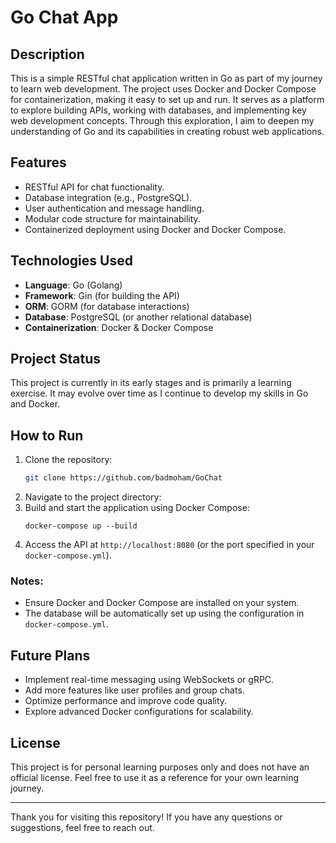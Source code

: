 # Go Chat App

## Description
This is a simple RESTful chat application written in Go as part of my journey to learn web development. The project uses Docker and Docker Compose for containerization, making it easy to set up and run. It serves as a platform to explore building APIs, working with databases, and implementing key web development concepts. Through this exploration, I aim to deepen my understanding of Go and its capabilities in creating robust web applications.

## Features
- RESTful API for chat functionality.
- Database integration (e.g., PostgreSQL).
- User authentication and message handling.
- Modular code structure for maintainability.
- Containerized deployment using Docker and Docker Compose.

## Technologies Used
- **Language**: Go (Golang)
- **Framework**: Gin (for building the API)
- **ORM**: GORM (for database interactions)
- **Database**: PostgreSQL (or another relational database)
- **Containerization**: Docker & Docker Compose

## Project Status
This project is currently in its early stages and is primarily a learning exercise. It may evolve over time as I continue to develop my skills in Go and Docker.

## How to Run
1. Clone the repository:
   ```bash
   git clone https://github.com/badmoham/GoChat
   ```
2. Navigate to the project directory:
3. Build and start the application using Docker Compose:
   ```
   docker-compose up --build
   ```
4. Access the API at `http://localhost:8080` (or the port specified in your `docker-compose.yml`).

### Notes:
- Ensure Docker and Docker Compose are installed on your system.
- The database will be automatically set up using the configuration in `docker-compose.yml`.

## Future Plans
- Implement real-time messaging using WebSockets or gRPC.
- Add more features like user profiles and group chats.
- Optimize performance and improve code quality.
- Explore advanced Docker configurations for scalability.

## License
This project is for personal learning purposes only and does not have an official license. Feel free to use it as a reference for your own learning journey.

---

Thank you for visiting this repository! If you have any questions or suggestions, feel free to reach out.